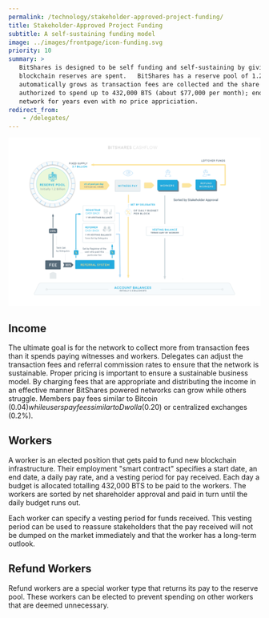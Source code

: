 ```yaml
---
permalink: /technology/stakeholder-approved-project-funding/
title: Stakeholder-Approved Project Funding
subtitle: A self-sustaining funding model
image: ../images/frontpage/icon-funding.svg
priority: 10
summary: >
   BitShares is designed to be self funding and self-sustaining by giving the stakeholders the power to direct where
   blockchain reserves are spent.   BitShares has a reserve pool of 1.2 billion BTS (about $8 million dollars) that
   automatically grows as transaction fees are collected and the share price rises.   Each day the blockchain is
   authorized to spend up to 432,000 BTS (about $77,000 per month); enough to hire a small team to maintain the
   network for years even with no price appriciation.
redirect_from:
    - /delegates/
---
```


<center> <img width="800px" src="/images/cashflow.png"/></center>

## Income

The ultimate goal is for the network to collect more from transaction fees than it spends paying witnesses and
workers.   Delegates can adjust the transaction fees and referral commission rates to ensure that the network
is sustainable.  Proper pricing is important to ensure a sustainable business model. By charging fees that are appropriate and
distributing the income in an effective manner BitShares powered networks can grow while others struggle.
Members pay fees similar to Bitcoin ($0.04) while users pay fees similar to Dwolla ($0.20) or centralized exchanges (0.2%).

## Workers
A worker is an elected position that gets paid to fund new blockchain infrastructure.  Their employment "smart contract"
specifies a start date, an end date, a daily pay rate, and a vesting period for pay received. Each
day a budget is allocated totalling 432,000 BTS to be paid to the workers.  The workers are sorted by net
shareholder approval and paid in turn until the daily budget runs out.

Each worker can specify a vesting period for funds received.  This vesting period can be used to reassure stakeholders
that the pay received will not be dumped on the market immediately and that the worker has a long-term outlook.

## Refund Workers

Refund workers are a special worker type that returns its pay to the reserve pool.  These workers can be
elected to prevent spending on other workers that are deemed unnecessary.

